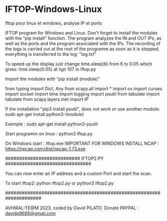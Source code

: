 # IFTOP-Windows-Linux
Iftop pour linux et windows, analyse IP et ports

IFTOP program for Windows and Linux. Don't forget to install the modules with the "pip install" function. The program analyzes the IN and OUT IPs, as well as the ports and the program associated with the IPs. The recording of the logs is carried out at the root of the programm as soon as it is stopped, everything is transferred to the log: "log.txt"

To speed up the display just change time.sleep(6) from 6 to 0.05 which gives: time.sleep(0.05) at lign 107 in iftop.py

Import the modules with "pip install (module)"

from typing import Dict, Any
from scapy.all import *
import os
import curses
import socket
import time
import logging
import psutil
from tabulate import tabulate
from scapy.layers.inet import IP

If the installation "pip3 install psutil", does not work or use another module: sudo apt-get install python3-(module)

Exemple : sudo apt-get install python3-psutil

Start programm on linux : python3 iftop.py

On Windows start : iftop.exe
IMPORTANT FOR WINDOWS INSTALL NCAP : https://npcap.com/dist/npcap-1.73.exe

########################### IFTOP2.PY ###############################

You can now enter an IP address and a custom Port and start the scan.

To start iftop2: python iftop2.py or python3 iftop2.py

#####################################################################

AVHIRAL-TE@M 2023, coded by David PILATO.
Donate PAYPAL : davidp8686@gmail.com
